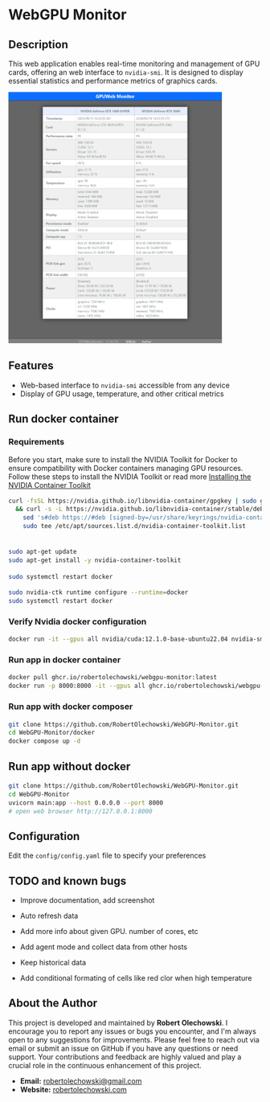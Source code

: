 # WebGPU Monitor

## Description
This web application enables real-time monitoring and management of GPU cards, offering an web interface to `nvidia-smi`.
It is designed to display essential statistics and performance metrics of graphics cards.

<a href="documentation/images/screen.png">
    <img src="documentation/images/screen.png" alt="Screen of WebGPU Monitor" width="425" height="500">
</a>

## Features
- Web-based interface to `nvidia-smi` accessible from any device
- Display of GPU usage, temperature, and other critical metrics

## Run docker container
### Requirements
Before you start, make sure to install the NVIDIA Toolkit for Docker to ensure compatibility with Docker containers managing GPU resources. 
Follow these steps to install the NVIDIA Toolkit or read more [Installing the NVIDIA Container Toolkit](https://docs.nvidia.com/datacenter/cloud-native/container-toolkit/latest/install-guide.html)

```bash
curl -fsSL https://nvidia.github.io/libnvidia-container/gpgkey | sudo gpg --dearmor -o /usr/share/keyrings/nvidia-container-toolkit-keyring.gpg \
  && curl -s -L https://nvidia.github.io/libnvidia-container/stable/deb/nvidia-container-toolkit.list | \
    sed 's#deb https://#deb [signed-by=/usr/share/keyrings/nvidia-container-toolkit-keyring.gpg] https://#g' | \
    sudo tee /etc/apt/sources.list.d/nvidia-container-toolkit.list


sudo apt-get update
sudo apt-get install -y nvidia-container-toolkit

sudo systemctl restart docker
```

```bash
sudo nvidia-ctk runtime configure --runtime=docker
sudo systemctl restart docker
```

### Verify Nvidia docker configuration
```bash
docker run -it --gpus all nvidia/cuda:12.1.0-base-ubuntu22.04 nvidia-smi
```

### Run app in docker container
```bash
docker pull ghcr.io/robertolechowski/webgpu-monitor:latest
docker run -p 8000:8000 -it --gpus all ghcr.io/robertolechowski/webgpu-monitor:latest
```

### Run app with docker composer
```bash
git clone https://github.com/RobertOlechowski/WebGPU-Monitor.git
cd WebGPU-Monitor/docker
docker compose up -d
```

## Run app without docker
```bash
git clone https://github.com/RobertOlechowski/WebGPU-Monitor.git
cd WebGPU-Monitor
uvicorn main:app --host 0.0.0.0 --port 8000
# open web browser http://127.0.0.1:8000
```

## Configuration
Edit the `config/config.yaml` file to specify your preferences

## TODO and known bugs
 - Improve documentation, add screenshot

 - Auto refresh data
 - Add more info about given GPU. number of cores, etc
 - Add agent mode and collect data from other hosts
 - Keep historical data
 - Add conditional formating of cells like red clor when high temperature


## About the Author
This project is developed and maintained by **Robert Olechowski**. 
I encourage you to report any issues or bugs you encounter, and I'm always open to any suggestions for improvements. 
Please feel free to reach out via email or submit an issue on GitHub if you have any questions or need support. 
Your contributions and feedback are highly valued and play a crucial role in the continuous enhancement of this project.

- **Email:** [robertolechowski@gmail.com](mailto:robertolechowski@gmail.com)
- **Website:** [robertolechowski.com](https://robertolechowski.com/)

